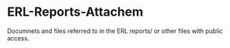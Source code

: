 # ERL-Reports-Attachem

Documnets and files referred to in the ERL reports/ or other files with public access. 
